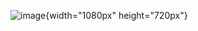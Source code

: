 ![image](https://github.com/iampedroluis/iampedroluis-Instagram-Photo-Feed-HTML-CSS/assets/83560861/19b5bc77-5ba5-464b-9074-512e393240bb){width="1080px" height="720px"}
